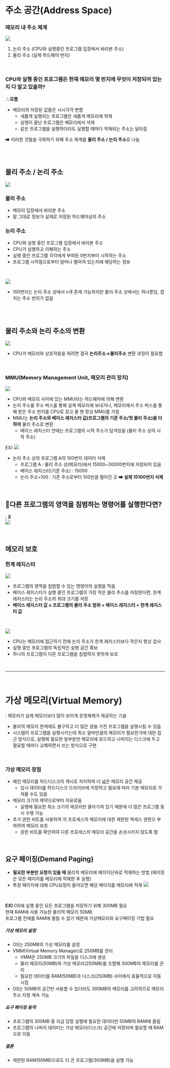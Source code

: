# 주소 공간(Address Space)

### 메모리 내 주소 체계

![](/OperatingSystem/images/address.jpg)

1. 논리 주소 (CPU와 실행중인 프로그램 입장에서 바라본 주소) <br>
2. 물리 주소 (실제 하드웨어 번지)

<br>

### CPU와 실행 중인 프로그램은 현재 메모리 몇 번지에 무엇이 저장되어 있는지 다 알고 있을까?

**∴모름**

- 메모리의 저장된 값들은 시시각각 변함
  - 새롭게 실행되는 프로그램은 새롭게 메모리에 적재
  - 실행이 끝난 프로그램은 메모리에서 삭제
  - 같은 프로그램을 실행하더라도 실행할 때마다 적재되는 주소는 달라짐 <br>

➡ 이러한 것들을 극복하기 위해 주소 체계를 **물리 주소 / 논리 주소**로 나눔

<br>
<br>

## 물리 주소 / 논리 주소

![](/OperatingSystem/images/address2.jpg)
<br>

### 물리 주소

- 메모리 입장에서 바라본 주소
- 말 그대로 정보가 실제로 저장된 하드웨어상의 주소

### 논리 주소

- CPU와 실행 중인 프로그램 입장에서 바라본 주소
- CPU가 실행하고 이해하는 주소
- 실행 중인 프로그램 각각에게 부여된 0번지부터 시작하는 주소
- 프로그램 시작점으로부터 얼마나 떨어져 있는지에 해당하는 정보

<br>

![](/OperatingSystem/images/address3.jpg)
<br>

- 100번지는 논리 주소 상에서 n개 존재 가능하지만 물리 주소 상에서는 하나뿐임, 겹치는 주소 번지가 없음

<br>
<br>

## 물리 주소와 논리 주소의 변환

![](/OperatingSystem/images/address4.jpg)

- CPU가 메모리와 상호작용을 하려면 결국 **논리주소→물리주소** 변환 과정이 필요함

<br>

### MMU(Memory Management Unit, 메모리 관리 장치)

![](/OperatingSystem/images/address5.jpg)

- CPU와 메모리 사이에 있는 MMU라는 하드웨어에 의해 변환
- 논리 주소를 주소 버스를 통해 실제 메모리에 보내거나, 메모리에서 주소 버스를 통해 받은 주소 번지를 CPU로 갖고 올 땐 항상 MMU를 거침
- MMU는 **논리 주소와 베이스 레지스터 값(프로그램의 기준 주소/첫 물리 주소)을 더하여** 물리 주소로 변환
  - 베이스 레지스터 안에는 프로그램의 시작 주소가 담겨있음 (물리 주소 상의 시작 주소) <br>

EX)
![](/OperatingSystem/images/address6.jpg)

- 논리 주소 상의 프로그램 A의 100번지 데이터 삭제
  - 프로그램 A : 물리 주소 상(메모리)에서 15000~30000번지에 저장되어 있음
  - 베이스 레지스터(기준 주소) : 15000
  - 논리 주소=100 : 기준 주소로부터 100만큼 떨어진 곳
    **➡ 실제 15100번지 삭제**

<br>

## 🤔다른 프로그램의 영역을 침범하는 명령어를 실행한다면?

: **X** <br>
![](/OperatingSystem/images/address7.jpg)

<br>

## 메모리 보호

### 한계 레지스터

![](/OperatingSystem/images/address8.jpg)

- 프로그램의 영역을 침범할 수 있는 명령어의 실행을 막음
- 베이스 레지스터가 실행 중인 프로그램의 가장 작은 물리 주소를 저장한다면, 한계 레지스터는 논리 주소의 최대 크기를 저장
- **베이스 레지스터 값 ≤ 프로그램의 물리 주소 범위 < 베이스 레지스터 + 한계 레지스터 값**

<br>

![](/OperatingSystem/images/address8.jpg)

- CPU는 메모리에 접근하기 전에 논리 주소가 한계 레지스터보다 작은지 항상 검사
- 실행 중인 프로그램의 독립적인 실행 공간 확보
- 하나의 프로그램이 다른 프로그램을 침범하지 못하게 보호

<br>

---

<br>

# 가상 메모리(Virtual Memory)

: 메모리가 실제 메모리보다 많이 보이게 운영체제가 제공하는 기술

- 물리적 메모리 한계에도 불구하고 더 많은 양을 가진 프로그램을 실행시킬 수 있음
- 시스템이 프로그램을 실행시키는데 최소 얼마만큼의 메모리가 필요한가에 대한 접근 방식으로, 실행헤 필요한 일부분만 메모리에 로드하고 나머지는 디스크에 두고 필요할 때마다 교체하면서 쓰는 방식으로 구현

<br>

### 가상 메모리 장점

- 메인 메모리를 하드디스크의 캐시로 처리하여 더 넓은 메모리 공간 제공
  - 임시 데이터를 하드디스크 드라이브에 저장하고 필요에 따라 기본 메모리로 가져올 수도 있음
- 메모리 크기의 제약으로부터 자유로움
  - 실행에 필요한 최소 크기의 메모리만 올라가져 있기 때문에 더 많은 프로그램 동시 수행 가능
- 추가 권한 비트를 사용하여 각 프로세스의 메모리에 대한 제한된 액세스 권한으 부여하여 메모리 보호
  - 권한 비트를 확인하여 다른 프로세스의 메모리 공간을 손상시키지 않도록 함

<br>

## 요구 페이징(Demand Paging)

- **필요한 부분만 요청이 있을 때** 물리적 메모리에 페이지단위로 적재하는 방법 (페이징은 모든 페이지를 메모리에 적재한 후 실행)
- 특정 페이지에 대해 CPU요청이 들어오면 해당 페이지를 메모리에 적재
  ![](https://img1.daumcdn.net/thumb/R1280x0/?scode=mtistory2&fname=https%3A%2F%2Fblog.kakaocdn.net%2Fdn%2Fzm4CO%2FbtsyExK0Ksl%2Fcd3kpMNkxzFxldYZU6diak%2Fimg.png)

<br>

**EX)**
OS에 실행 중인 모든 프로그램을 저장하기 위해 300MB 필요 <br>
현재 RAM에 사용 가능한 물리적 메모리 50MB <br>
프로그램 전체를 RAM에 올릴 수 없기 때문에 가상메모리와 요구페이징 기법 필요<br>

##### 가상 메모리 설정

- OS는 250MB의 가상 메모리를 설정
- VMM(Virtual Memory Manager)로 250MB를 관리
  - VMM은 250MB 크기의 파일을 디스크에 생성
  - 물리 메모리(50MB)와 가상 메모리(250MB)를 조합해 300MB의 메모리를 관리
  - 필요한 데이터를 RAM(50MB)과 디스크(250MB) 사이에서 효율적으로 이동시킴
- OS는 50MB의 공간만 사용할 수 있더라도 300MB의 메모리를 고려하므로 메모리 주소 지정 계속 가능

##### 요구 페이징 동작

- 프로그램의 300MB 중 지금 당장 실행에 필요한 데이터만 50MB의 RAM에 올림
- 프로그램의 나머지 데이터는 가상 메모리(디스크) 공간에 저장되며 필요할 때 RAM으로 이동

##### 결론

- 제한된 RAM(50MB)으로도 더 큰 프로그램(300MB)을 실행 가능

